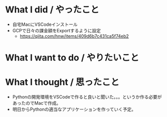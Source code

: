 # What I did / やったこと
- 自宅MacにVSCodeインストール
- GCPで日々の課金額をExportするように設定
  - https://qiita.com/hnw/items/409d6b7c431ca5f74eb2

# What I want to do / やりたいこと

# What I thought / 思ったこと
- Pythonの開発環境をVSCodeで作ると良いと聞いた。。。というか作る必要があったのでMacで作成。
- 明日からPythonの適当なアプリケーションを作っていく予定。

